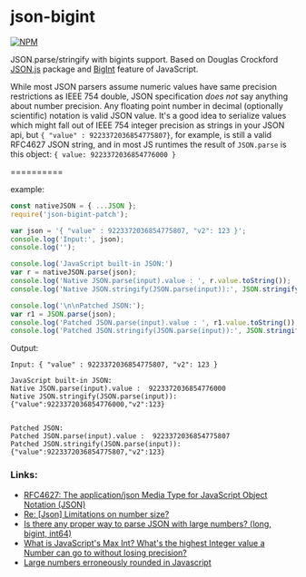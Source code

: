 json-bigint
===========

[![NPM](https://nodei.co/npm/json-bigint-patch.png?downloads=true&stars=true)](https://nodei.co/npm/json-bigint-patch/)

JSON.parse/stringify with bigints support. Based on Douglas Crockford [JSON.js](https://github.com/douglascrockford/JSON-js) package and [BigInt](https://developer.mozilla.org/en-US/docs/Web/JavaScript/Reference/Global_Objects/BigInt) feature of JavaScript.

While most JSON parsers assume numeric values have same precision restrictions as IEEE 754 double, JSON specification _does not_ say anything about number precision. Any floating point number in decimal (optionally scientific) notation is valid JSON value. It's a good idea to serialize values which might fall out of IEEE 754 integer precision as strings in your JSON api, but `{ "value" : 9223372036854775807}`, for example, is still a valid RFC4627 JSON string, and in most JS runtimes the result of `JSON.parse` is this object: `{ value: 9223372036854776000 }`

==========

example:

```js
const nativeJSON = { ...JSON };
require('json-bigint-patch');

var json = '{ "value" : 9223372036854775807, "v2": 123 }';
console.log('Input:', json);
console.log('');

console.log('JavaScript built-in JSON:')
var r = nativeJSON.parse(json);
console.log('Native JSON.parse(input).value : ', r.value.toString());
console.log('Native JSON.stringify(JSON.parse(input)):', JSON.stringify(r));

console.log('\n\nPatched JSON:');
var r1 = JSON.parse(json);
console.log('Patched JSON.parse(input).value : ', r1.value.toString());
console.log('Patched JSON.stringify(JSON.parse(input)):', JSON.stringify(r1));
```

Output:

```
Input: { "value" : 9223372036854775807, "v2": 123 }

JavaScript built-in JSON:
Native JSON.parse(input).value :  9223372036854776000
Native JSON.stringify(JSON.parse(input)): {"value":9223372036854776000,"v2":123}


Patched JSON:
Patched JSON.parse(input).value :  9223372036854775807
Patched JSON.stringify(JSON.parse(input)): {"value":9223372036854775807,"v2":123}
```

### Links:
- [RFC4627: The application/json Media Type for JavaScript Object Notation (JSON)](http://www.ietf.org/rfc/rfc4627.txt)
- [Re: \[Json\] Limitations on number size?](http://www.ietf.org/mail-archive/web/json/current/msg00297.html)
- [Is there any proper way to parse JSON with large numbers? (long, bigint, int64)](http://stackoverflow.com/questions/18755125/node-js-is-there-any-proper-way-to-parse-json-with-large-numbers-long-bigint)
- [What is JavaScript's Max Int? What's the highest Integer value a Number can go to without losing precision?](http://stackoverflow.com/questions/307179/what-is-javascripts-max-int-whats-the-highest-integer-value-a-number-can-go-t)
- [Large numbers erroneously rounded in Javascript](http://stackoverflow.com/questions/1379934/large-numbers-erroneously-rounded-in-javascript)

